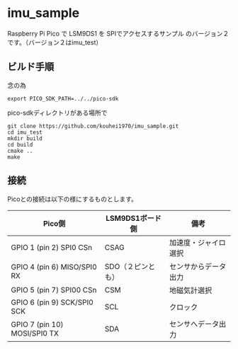# imu_sample
Raspberry Pi Pico で LSM9DS1 を SPIでアクセスするサンプル
のバージョン２です。（バージョン２はimu_test）

## ビルド手順

念の為

`export PICO_SDK_PATH=../../pico-sdk`


pico-sdkディレクトリがある場所で

```
git clone https://github.com/kouhei1970/imu_sample.git
cd imu_test
mkdir build
cd build
cmake ..
make
```

## 接続

Picoとの接続は以下の様にするものとします。

|Pico側|LSM9DS1ボード側|備考|
|---|---|---|
|GPIO 1 (pin 2) SPI0 CSn|CSAG|加速度・ジャイロ選択|
|GPIO 4 (pin 6) MISO/SPI0 RX|SDO（２ピンとも）|センサからデータ出力|
|GPIO 5 (pin 7) SPI00 CSn|CSM|地磁気計選択|
|GPIO 6 (pin 9) SCK/SPI0 SCK|SCL|クロック|
|GPIO 7 (pin 10) MOSI/SPI0 TX|SDA|センサへデータ出力|

